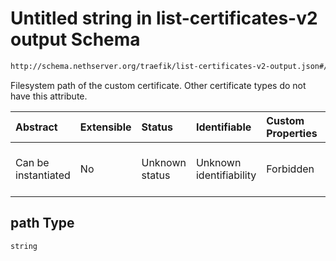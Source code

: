 # Untitled string in list-certificates-v2 output Schema

```txt
http://schema.nethserver.org/traefik/list-certificates-v2-output.json#/$defs/tlscert/properties/path
```

Filesystem path of the custom certificate. Other certificate types do not have this attribute.

| Abstract            | Extensible | Status         | Identifiable            | Custom Properties | Additional Properties | Access Restrictions | Defined In                                                                                            |
| :------------------ | :--------- | :------------- | :---------------------- | :---------------- | :-------------------- | :------------------ | :---------------------------------------------------------------------------------------------------- |
| Can be instantiated | No         | Unknown status | Unknown identifiability | Forbidden         | Allowed               | none                | [list-certificates-v2-output.json\*](traefik/list-certificates-v2-output.json "open original schema") |

## path Type

`string`
